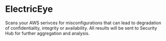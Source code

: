 # ElectricEye
Scans your AWS serivces for misconfigurations that can lead to degradation of confidentiality, integrity or availability. All results will be sent to Security Hub for further aggregation and analysis. 
